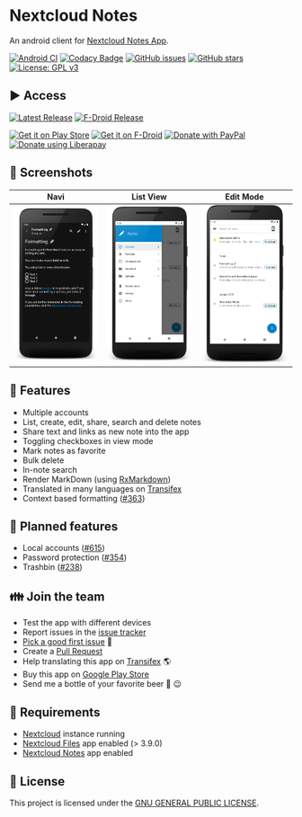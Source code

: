 # Nextcloud Notes
An android client for [Nextcloud Notes App](https://github.com/nextcloud/notes/).

[![Android CI](https://github.com/stefan-niedermann/nextcloud-notes/workflows/Android%20CI/badge.svg)](https://github.com/stefan-niedermann/nextcloud-notes/actions)
[![Codacy Badge](https://api.codacy.com/project/badge/Grade/9f784826834042e8b512d531cab84711)](https://www.codacy.com/manual/info_147/nextcloud-notes?utm_source=github.com&amp;utm_medium=referral&amp;utm_content=stefan-niedermann/nextcloud-notes&amp;utm_campaign=Badge_Grade)
[![GitHub issues](https://img.shields.io/github/issues/stefan-niedermann/nextcloud-notes.svg)](https://github.com/stefan-niedermann/nextcloud-notes/issues)
[![GitHub stars](https://img.shields.io/github/stars/stefan-niedermann/nextcloud-notes.svg)](https://github.com/stefan-niedermann/nextcloud-notes/stargazers)
[![License: GPL v3](https://img.shields.io/badge/License-GPL%20v3-blue.svg)](https://www.gnu.org/licenses/gpl-3.0)

## :arrow_forward: Access

[![Latest Release](https://img.shields.io/github/v/tag/stefan-niedermann/nextcloud-notes?label=latest+release&sort=semver)](https://github.com/stefan-niedermann/nextcloud-notes/releases)
[![F-Droid Release](https://img.shields.io/f-droid/v/it.niedermann.owncloud.notes)](https://f-droid.org/de/packages/it.niedermann.owncloud.notes/)

[<img src="https://play.google.com/intl/en_us/badges/images/generic/en_badge_web_generic.png"
      alt="Get it on Play Store"
      height="80">](https://play.google.com/store/apps/details?id=it.niedermann.owncloud.notes)
[<img src="https://f-droid.org/badge/get-it-on.png"
      alt="Get it on F-Droid"
      height="80">](https://f-droid.org/repository/browse/?fdid=it.niedermann.owncloud.notes)
[<img src="https://raw.githubusercontent.com/stefan-niedermann/paypal-donate-button/master/paypal-donate-button.png"
      alt="Donate with PayPal"
      height="80">](https://www.paypal.com/cgi-bin/webscr?cmd=_s-xclick&hosted_button_id=K7HVLE6J7SXXA)
[<img src="https://raw.githubusercontent.com/stefan-niedermann/DonateButtons/master/LiberaPay.png"
      alt="Donate using Liberapay"
      height="80">](https://liberapay.com/stefan-niedermann/donate)

## :eyes: Screenshots

| Navi | List View | Edit Mode |
| :--: | :--: | :--: |
| ![Screenshot of categories in sidebar](/fastlane/metadata/android/en-US/images/phoneScreenshots/5.png) | ![Screenshot of list view](/fastlane/metadata/android/en-US/images/phoneScreenshots/1.png) | ![Screenshot of edit view](/fastlane/metadata/android/en-US/images/phoneScreenshots/2.png) |

## :rocket: Features
  * Multiple accounts
  * List, create, edit, share, search and delete notes
  * Share text and links as new note into the app
  * Toggling checkboxes in view mode
  * Mark notes as favorite
  * Bulk delete
  * In-note search
  * Render MarkDown (using [RxMarkdown](https://github.com/yydcdut/RxMarkdown))
  * Translated in many languages on [Transifex](https://www.transifex.com/nextcloud/nextcloud/android-notes/)
  * Context based formatting ([#363](https://github.com/stefan-niedermann/nextcloud-notes/issues/363))

## :checkered_flag: Planned features
  * Local accounts ([#615](https://github.com/stefan-niedermann/nextcloud-notes/issues/615))
  * Password protection ([#354](https://github.com/stefan-niedermann/nextcloud-notes/issues/354))
  * Trashbin ([#238](https://github.com/stefan-niedermann/nextcloud-notes/issues/238))

## :family: Join the team
  * Test the app with different devices
  * Report issues in the [issue tracker](https://github.com/stefan-niedermann/nextcloud-notes/issues)
  * [Pick a good first issue](https://github.com/nextcloud/server/labels/good%20first%20issue) :notebook:
  * Create a [Pull Request](https://opensource.guide/how-to-contribute/#opening-a-pull-request)
  * Help translating this app on [Transifex](https://www.transifex.com/nextcloud/nextcloud/android-notes/) 🌎
  * Buy this app on [Google Play Store](https://play.google.com/store/apps/details?id=it.niedermann.owncloud.notes)
  * Send me a bottle of your favorite beer :beers: :wink:

## :link: Requirements
  * [Nextcloud](https://nextcloud.com/) instance running
  * [Nextcloud Files](https://github.com/nextcloud/android) app enabled (> 3.9.0)
  * [Nextcloud Notes](https://github.com/nextcloud/notes) app enabled

## :notebook: License
This project is licensed under the [GNU GENERAL PUBLIC LICENSE](/LICENSE).

